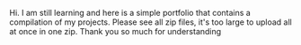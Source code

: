 Hi. I am still learning and here is a simple portfolio that contains a compilation of my projects. 
Please see all zip files, it's too large to upload all at once in one zip.
Thank you so much for understanding
